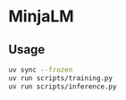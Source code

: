# MinjaLM

## Usage

```sh
uv sync --frozen
uv run scripts/training.py
uv run scripts/inference.py
```
